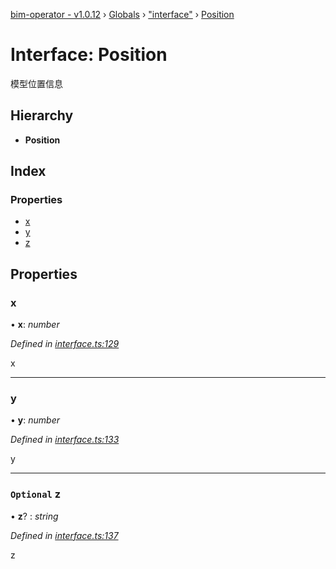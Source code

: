 [bim-operator - v1.0.12](../README.md) › [Globals](../globals.md) › ["interface"](../modules/_interface_.md) › [Position](_interface_.position.md)

# Interface: Position

模型位置信息

## Hierarchy

* **Position**

## Index

### Properties

* [x](_interface_.position.md#x)
* [y](_interface_.position.md#y)
* [z](_interface_.position.md#optional-z)

## Properties

###  x

• **x**: *number*

*Defined in [interface.ts:129](https://github.com/youkaisteve/bim-operator/blob/fa51e78/src/interface.ts#L129)*

x

___

###  y

• **y**: *number*

*Defined in [interface.ts:133](https://github.com/youkaisteve/bim-operator/blob/fa51e78/src/interface.ts#L133)*

y

___

### `Optional` z

• **z**? : *string*

*Defined in [interface.ts:137](https://github.com/youkaisteve/bim-operator/blob/fa51e78/src/interface.ts#L137)*

z
